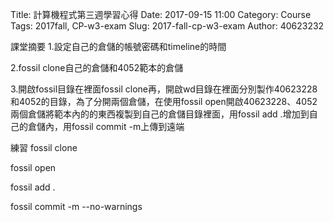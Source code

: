 Title: 計算機程式第三週學習心得
Date: 2017-09-15 11:00
Category: Course
Tags: 2017fall, CP-w3-exam
Slug: 2017-fall-cp-w3-exam
Author: 40623232


<!-- PELICAN_END_SUMMARY -->


課堂摘要
1.設定自己的倉儲的帳號密碼和timeline的時間

2.fossil clone自己的倉儲和4052範本的倉儲

3.開啟fossil目錄在裡面fossil clone再，開啟wd目錄在裡面分別製作40623228和4052的目錄，為了分開兩個倉儲，在使用fossil open開啟40623228、4052兩個倉儲將範本內的的東西複製到自己的倉儲目錄裡面，用fossil add .增加到自己的倉儲內，用fossil commit -m上傳到遠端

練習
fossil clone

fossil open

fossil add .

fossil commit -m --no-warnings

